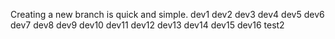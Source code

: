 Creating a new branch is quick and simple.
dev1
dev2
dev3
dev4
dev5
dev6
dev7
dev8
dev9
dev10
dev11
dev12
dev13
dev14
dev15
dev16
test2